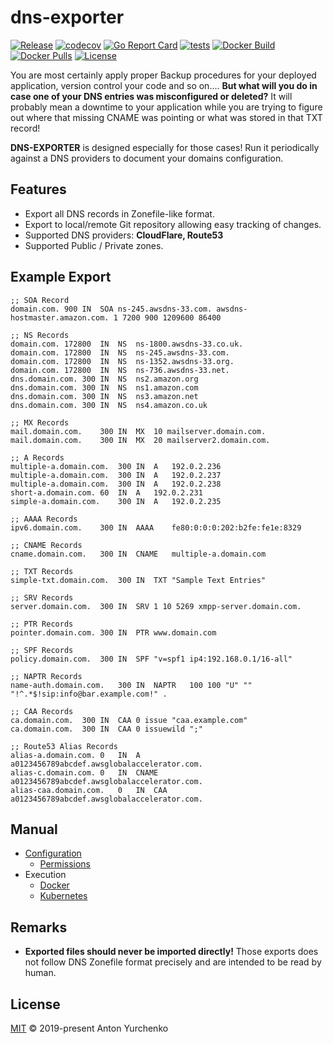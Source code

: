 # dns-exporter

[![Release](https://img.shields.io/github/v/release/anton-yurchenko/dns-exporter)](https://github.com/anton-yurchenko/dns-exporter/releases/latest)
[![codecov](https://codecov.io/gh/anton-yurchenko/dns-exporter/branch/master/graph/badge.svg)](https://codecov.io/gh/anton-yurchenko/dns-exporter)
[![Go Report Card](https://goreportcard.com/badge/github.com/anton-yurchenko/dns-exporter)](https://goreportcard.com/report/github.com/anton-yurchenko/dns-exporter)
[![tests](https://github.com/anton-yurchenko/dns-exporter/actions/workflows/tests.yml/badge.svg)](https://github.com/anton-yurchenko/dns-exporter/actions/workflows/tests.yml)
[![Docker Build](https://img.shields.io/docker/cloud/build/antonyurchenko/dns-exporter)](https://hub.docker.com/r/antonyurchenko/dns-exporter)
[![Docker Pulls](https://img.shields.io/docker/pulls/antonyurchenko/dns-exporter)](https://hub.docker.com/r/antonyurchenko/dns-exporter)
[![License](https://img.shields.io/github/license/anton-yurchenko/dns-exporter)](LICENSE.md)

You are most certainly apply proper Backup procedures for your deployed application, version control your code and so on.... **But what will you do in case one of your DNS entries was misconfigured or deleted?** It will probably mean a downtime to your application while you are trying to figure out where that missing CNAME was pointing or what was stored in that TXT record!  

**DNS-EXPORTER** is designed especially for those cases! Run it periodically against a DNS providers to document your domains configuration.

## Features

- Export all DNS records in Zonefile-like format.  
- Export to local/remote Git repository allowing easy tracking of changes.  
- Supported DNS providers: **CloudFlare, Route53**
- Supported Public / Private zones.  

## Example Export

```
;; SOA Record
domain.com.	900	IN	SOA	ns-245.awsdns-33.com. awsdns-hostmaster.amazon.com. 1 7200 900 1209600 86400

;; NS Records
domain.com.	172800	IN	NS	ns-1800.awsdns-33.co.uk.
domain.com.	172800	IN	NS	ns-245.awsdns-33.com.
domain.com.	172800	IN	NS	ns-1352.awsdns-33.org.
domain.com.	172800	IN	NS	ns-736.awsdns-33.net.
dns.domain.com.	300	IN	NS	ns2.amazon.org
dns.domain.com.	300	IN	NS	ns1.amazon.com
dns.domain.com.	300	IN	NS	ns3.amazon.net
dns.domain.com.	300	IN	NS	ns4.amazon.co.uk

;; MX Records
mail.domain.com.	300	IN	MX	10 mailserver.domain.com.
mail.domain.com.	300	IN	MX	20 mailserver2.domain.com.

;; A Records
multiple-a.domain.com.	300	IN	A	192.0.2.236
multiple-a.domain.com.	300	IN	A	192.0.2.237
multiple-a.domain.com.	300	IN	A	192.0.2.238
short-a.domain.com.	60	IN	A	192.0.2.231
simple-a.domain.com.	300	IN	A	192.0.2.235

;; AAAA Records
ipv6.domain.com.	300	IN	AAAA	fe80:0:0:0:202:b2fe:fe1e:8329

;; CNAME Records
cname.domain.com.	300	IN	CNAME	multiple-a.domain.com

;; TXT Records
simple-txt.domain.com.	300	IN	TXT	"Sample Text Entries"

;; SRV Records
server.domain.com.	300	IN	SRV	1 10 5269 xmpp-server.domain.com.

;; PTR Records
pointer.domain.com.	300	IN	PTR	www.domain.com

;; SPF Records
policy.domain.com.	300	IN	SPF	"v=spf1 ip4:192.168.0.1/16-all"

;; NAPTR Records
name-auth.domain.com.	300	IN	NAPTR	100 100 "U" "" "!^.*$!sip:info@bar.example.com!" .

;; CAA Records
ca.domain.com.	300	IN	CAA	0 issue "caa.example.com"
ca.domain.com.	300	IN	CAA	0 issuewild ";"

;; Route53 Alias Records
alias-a.domain.com.	0	IN	A	a0123456789abcdef.awsglobalaccelerator.com.
alias-c.domain.com.	0	IN	CNAME	a0123456789abcdef.awsglobalaccelerator.com.
alias-caa.domain.com.	0	IN	CAA	a0123456789abcdef.awsglobalaccelerator.com.
```

## Manual

- [Configuration](docs/configuration.md)
  - [Permissions](docs/permissions.md)
- Execution
  - [Docker](docs/docker.md)
  - [Kubernetes](docs/kubernetes.md)

## Remarks

- **Exported files should never be imported directly!** Those exports does not follow DNS Zonefile format precisely and are intended to be read by human.  

## License

[MIT](LICENSE.md) © 2019-present Anton Yurchenko
